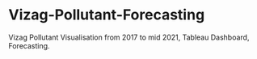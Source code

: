 # Vizag-Pollutant-Forecasting
Vizag Pollutant Visualisation from 2017 to mid 2021, Tableau Dashboard, Forecasting.
